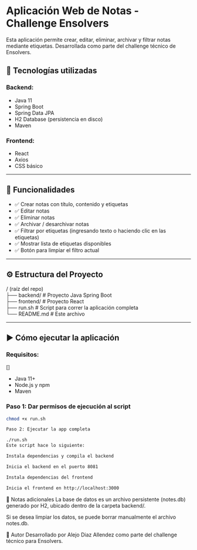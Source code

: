 # Aplicación Web de Notas - Challenge Ensolvers

Esta aplicación permite crear, editar, eliminar, archivar y filtrar notas mediante etiquetas. Desarrollada como parte del challenge técnico de Ensolvers.

## 🧩 Tecnologías utilizadas

### Backend:
- Java 11
- Spring Boot
- Spring Data JPA
- H2 Database (persistencia en disco)
- Maven

### Frontend:
- React
- Axios
- CSS básico

---

## 🚀 Funcionalidades

- ✅ Crear notas con título, contenido y etiquetas  
- ✅ Editar notas  
- ✅ Eliminar notas  
- ✅ Archivar / desarchivar notas  
- ✅ Filtrar por etiquetas (ingresando texto o haciendo clic en las etiquetas)  
- ✅ Mostrar lista de etiquetas disponibles  
- ✅ Botón para limpiar el filtro actual  

---

## ⚙️ Estructura del Proyecto

/ (raíz del repo)  
├── backend/ # Proyecto Java Spring Boot  
├── frontend/ # Proyecto React  
├── run.sh # Script para correr la aplicación completa  
└── README.md # Este archivo  

---

## ▶️ Cómo ejecutar la aplicación

### Requisitos:
[]
- Java 11+
- Node.js y npm
- Maven

### Paso 1: Dar permisos de ejecución al script

```bash
chmod +x run.sh

Paso 2: Ejecutar la app completa

./run.sh
Este script hace lo siguiente:

Instala dependencias y compila el backend

Inicia el backend en el puerto 8081

Instala dependencias del frontend

Inicia el frontend en http://localhost:3000

```

📌 Notas adicionales
La base de datos es un archivo persistente (notes.db) generado por H2, ubicado dentro de la carpeta backend/.

Si se desea limpiar los datos, se puede borrar manualmente el archivo notes.db.

🙌 Autor
Desarrollado por Alejo Diaz Allendez como parte del challenge técnico para Ensolvers.